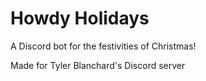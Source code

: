# Howdy Holidays

A Discord bot for the festivities of Christmas!

Made for Tyler Blanchard's Discord server
